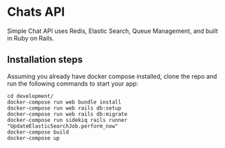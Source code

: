 # Chats API
Simple Chat API uses Redis, Elastic Search, Queue Management, and built in Ruby on Rails.

## Installation steps
Assuming you already have docker compose installed, clone the repo and run the following commands to start your app:
```
cd development/
docker-compose run web bundle install
docker-compose run web rails db:setup
docker-compose run web rails db:migrate
docker-compose run sidekiq rails runner "UpdateElasticSearchJob.perform_now"
docker-compose build
docker-compose up
```
